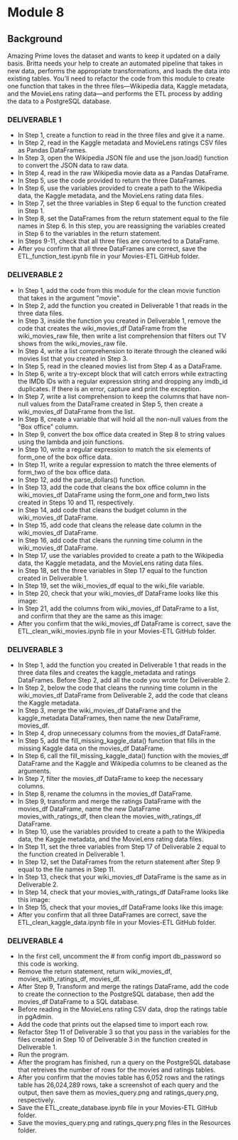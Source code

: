 # Module 8

## Background 
Amazing Prime loves the dataset and wants to keep it updated on a daily basis. Britta needs your help to create an automated pipeline that takes in new data, performs the appropriate transformations, and loads the data into existing tables. You’ll need to refactor the code from this module to create one function that takes in the three files—Wikipedia data, Kaggle metadata, and the MovieLens rating data—and performs the ETL process by adding the data to a PostgreSQL database.

### DELIVERABLE 1 
* In Step 1, create a function to read in the three files and give it a name.
* In Step 2, read in the Kaggle metadata and MovieLens ratings CSV files as Pandas DataFrames.
* In Step 3, open the Wikipedia JSON file and use the json.load() function to convert the JSON data to raw data.
* In Step 4, read in the raw Wikipedia movie data as a Pandas DataFrame.
* In Step 5, use the code provided to return the three DataFrames.
* In Step 6, use the variables provided to create a path to the Wikipedia data, the Kaggle metadata, and the MovieLens rating data files.
* In Step 7, set the three variables in Step 6 equal to the function created in Step 1.
* In Step 8, set the DataFrames from the return statement equal to the file names in Step 6. In this step, you are reassigning the variables created in Step 6 to the variables in the return statement.
* In Steps 9-11, check that all three files are converted to a DataFrame.
* After you confirm that all three DataFrames are correct, save the ETL_function_test.ipynb file in your Movies-ETL GitHub folder.

### DELIVERABLE 2 
* In Step 1, add the code from this module for the clean movie function that takes in the argument "movie".
* In Step 2, add the function you created in Deliverable 1 that reads in the three data files.
* In Step 3, inside the function you created in Deliverable 1, remove the code that creates the wiki_movies_df DataFrame from the wiki_movies_raw file, then write a list comprehension that filters out TV shows from the wiki_movies_raw file.
* In Step 4, write a list comprehension to iterate through the cleaned wiki movies list that you created in Step 3.
* In Step 5, read in the cleaned movies list from Step 4 as a DataFrame.
* In Step 6, write a try-except block that will catch errors while extracting the IMDb IDs with a regular expression string and dropping any imdb_id duplicates. If there is an error, capture and print the exception.
* In Step 7, write a list comprehension to keep the columns that have non-null values from the DataFrame created in Step 5, then create a wiki_movies_df DataFrame from the list.
* In Step 8, create a variable that will hold all the non-null values from the "Box office" column.
* In Step 9, convert the box office data created in Step 8 to string values using the lambda and join functions.
* In Step 10, write a regular expression to match the six elements of form_one of the box office data.
* In Step 11, write a regular expression to match the three elements of form_two of the box office data.
* In Step 12, add the parse_dollars() function.
* In Step 13, add the code that cleans the box office column in the wiki_movies_df DataFrame using the form_one and form_two lists created in Steps 10 and 11, respectively.
* In Step 14, add code that cleans the budget column in the wiki_movies_df DataFrame.
* In Step 15, add code that cleans the release date column in the wiki_movies_df DataFrame.
* In Step 16, add code that cleans the running time column in the wiki_movies_df DataFrame.
* In Step 17, use the variables provided to create a path to the Wikipedia data, the Kaggle metadata, and the MovieLens rating data files.
* In Step 18, set the three variables in Step 17 equal to the function created in Deliverable 1.
* In Step 19, set the wiki_movies_df equal to the wiki_file variable.
* In Step 20, check that your wiki_movies_df DataFrame looks like this image:
* In Step 21, add the columns from wiki_movies_df DataFrame to a list, and confirm that they are the same as this image:
* After you confirm that the wiki_movies_df DataFrame is correct, save the ETL_clean_wiki_movies.ipynb file in your Movies-ETL GitHub folder.


### DELIVERABLE 3
* In Step 1, add the function you created in Deliverable 1 that reads in the three data files and creates the kaggle_metadata and ratings DataFrames.
Before Step 2, add all the code you wrote for Deliverable 2.
* In Step 2, below the code that cleans the running time column in the wiki_movies_df DataFrame from Deliverable 2, add the code that cleans the Kaggle metadata.
* In Step 3, merge the wiki_movies_df DataFrame and the kaggle_metadata DataFrames, then name the new DataFrame, movies_df.
* In Step 4, drop unnecessary columns from the movies_df DataFrame.
* In Step 5, add the fill_missing_kaggle_data() function that fills in the missing Kaggle data on the movies_df DataFrame.
* In Step 6, call the fill_missing_kaggle_data() function with the movies_df DataFrame and the Kaggle and Wikipedia columns to be cleaned as the arguments.
* In Step 7, filter the movies_df DataFrame to keep the necessary columns.
* In Step 8, rename the columns in the movies_df DataFrame.
* In Step 9, transform and merge the ratings DataFrame with the movies_df DataFrame, name the new DataFrame movies_with_ratings_df, then clean the movies_with_ratings_df DataFrame.
* In Step 10, use the variables provided to create a path to the Wikipedia data, the Kaggle metadata, and the MovieLens rating data files.
* In Step 11, set the three variables from Step 17 of Deliverable 2 equal to the function created in Deliverable 1.
* In Step 12, set the DataFrames from the return statement after Step 9 equal to the file names in Step 11.
* In Step 13, check that your wiki_movies_df DataFrame is the same as in Deliverable 2.
* In Step 14, check that your movies_with_ratings_df DataFrame looks like this image:
* In Step 15, check that your movies_df DataFrame looks like this image:
* After you confirm that all three DataFrames are correct, save the ETL_clean_kaggle_data.ipynb file in your Movies-ETL GitHub folder.

### DELIVERABLE 4
* In the first cell, uncomment the # from config import db_password so this code is working.
* Remove the return statement, return wiki_movies_df, movies_with_ratings_df, movies_df.
* After Step 9, Transform and merge the ratings DataFrame, add the code to create the connection to the PostgreSQL database, then add the movies_df DataFrame to a SQL database.
* Before reading in the MovieLens rating CSV data, drop the ratings table in pgAdmin.
* Add the code that prints out the elapsed time to import each row.
* Refactor Step 11 of Deliverable 3 so that you pass in the variables for the files created in Step 10 of Deliverable 3 in the function created in Deliverable 1.
* Run the program.
* After the program has finished, run a query on the PostgreSQL database that retreives the number of rows for the movies and ratings tables.
* After you confirm that the movies table has 6,052 rows and the ratings table has 26,024,289 rows, take a screenshot of each query and the output, then save them as movies_query.png and ratings_query.png, respectively.
* Save the ETL_create_database.ipynb file in your Movies-ETL GitHub folder.
* Save the movies_query.png and ratings_query.png files in the Resources folder.

